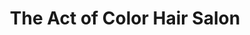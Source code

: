 ---
title: "The Act of Color Hair Salon"
url: /harvest/the-act-of-color-hair-salon/
shop: hairdresser
---